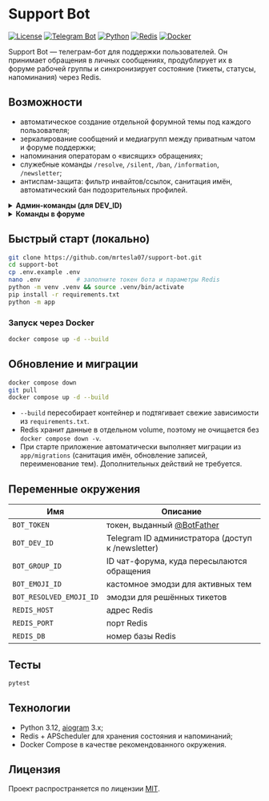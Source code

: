 # Support Bot

[![License](https://img.shields.io/github/license/mrtesla07/support-bot)](LICENSE)
[![Telegram Bot](https://img.shields.io/badge/Bot-grey?logo=telegram)](https://core.telegram.org/bots)
[![Python](https://img.shields.io/badge/Python-3.12-blue.svg)](https://www.python.org/)
[![Redis](https://img.shields.io/badge/Redis-enabled?logo=redis&color=red)](https://redis.io)
[![Docker](https://img.shields.io/badge/Docker-ready-blue?logo=docker)](https://www.docker.com/)

Support Bot — телеграм-бот для поддержки пользователей. Он принимает обращения в личных сообщениях, продублирует их в форуме рабочей группы и синхронизирует состояние (тикеты, статусы, напоминания) через Redis.

## Возможности

- автоматическое создание отдельной форумной темы под каждого пользователя;
- зеркалирование сообщений и медиагрупп между приватным чатом и форуме поддержки;
- напоминания операторам о «висящих» обращениях;
- служебные команды `/resolve`, `/silent`, `/ban`, `/information`, `/newsletter`;
- антиспам-защита: фильтр инвайтов/ссылок, санитация имён, автоматический бан подозрительных профилей.

<details>
<summary><b>Админ-команды (для DEV_ID)</b></summary>

* `/newsletter` — открыть меню рассылки (требует aiogram_newsletter).
* `/greeting` — настроить приветственное сообщение (доступны плейсхолдеры `{full_name}`).
</details>

<details>
<summary><b>Команды в форуме</b></summary>

* `/ban` — переключить блокировку пользователя (сообщения перестают пересылаться).
* `/silent` — включить бесшумный режим (ответы не доставляются пользователю).
* `/information` — вывести карточку пользователя (ID, username, статус, дата регистрации).
* `/resolve` — пометить тикет как «решён» и сменить эмодзи темы.
</details>

## Быстрый старт (локально)

```bash
git clone https://github.com/mrtesla07/support-bot.git
cd support-bot
cp .env.example .env
nano .env          # заполните токен бота и параметры Redis
python -m venv .venv && source .venv/bin/activate
pip install -r requirements.txt
python -m app
```

### Запуск через Docker

```bash
docker compose up -d --build
```

## Обновление и миграции

```bash
docker compose down
git pull
docker compose up -d --build
```

- `--build` пересобирает контейнер и подтягивает свежие зависимости из `requirements.txt`.
- Redis хранит данные в отдельном volume, поэтому не очищается без `docker compose down -v`.
- При старте приложение автоматически выполняет миграции из `app/migrations` (санитация имён, обновление записей, переименование тем). Дополнительных действий не требуется.

## Переменные окружения

| Имя                    | Описание                                         |
|------------------------|--------------------------------------------------|
| `BOT_TOKEN`            | токен, выданный [@BotFather](https://t.me/BotFather) |
| `BOT_DEV_ID`           | Telegram ID администратора (доступ к /newsletter) |
| `BOT_GROUP_ID`         | ID чат-форума, куда пересылаются обращения        |
| `BOT_EMOJI_ID`         | кастомное эмодзи для активных тем                 |
| `BOT_RESOLVED_EMOJI_ID`| эмодзи для решённых тикетов                       |
| `REDIS_HOST`           | адрес Redis                                      |
| `REDIS_PORT`           | порт Redis                                       |
| `REDIS_DB`             | номер базы Redis                                 |

## Тесты

```bash
pytest
```

## Технологии

- Python 3.12, [aiogram](https://docs.aiogram.dev) 3.x;
- Redis + APScheduler для хранения состояния и напоминаний;
- Docker Compose в качестве рекомендованного окружения.

## Лицензия

Проект распространяется по лицензии [MIT](LICENSE).

